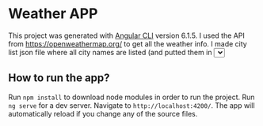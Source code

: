 # Weather APP

This project was generated with [Angular CLI](https://github.com/angular/angular-cli) version 6.1.5.
I used the API from https://openweathermap.org/ to get all the weather info.
I made city list json file where all city names are listed (and putted them in <select> with help of ngModel).
Depending on the weather, website background changes as you can see on the screenshots.

## How to run the app?

Run `npm install` to download node modules in order to run the project.
Run `ng serve` for a dev server. Navigate to `http://localhost:4200/`. The app will automatically reload if you change any of the source files.
